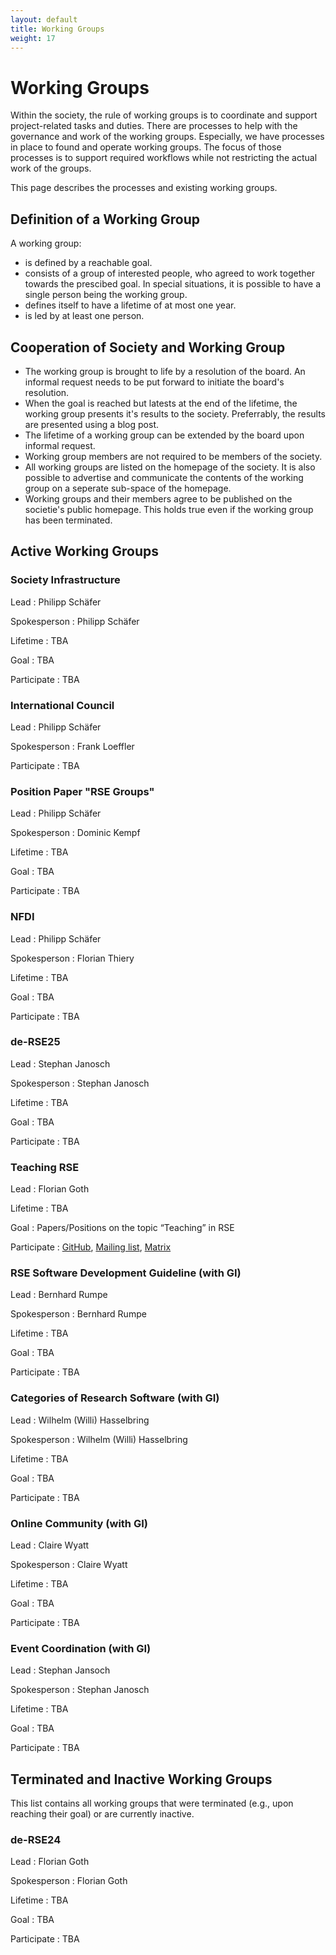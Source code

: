 ```yaml
---
layout: default
title: Working Groups
weight: 17
---        
```


# Working Groups

Within the society, the rule of working groups is to coordinate and support project-related tasks and duties.
There are processes to help with the governance and work of the working groups.
Especially, we have processes in place to found and operate working groups.
The focus of those processes is to support required workflows while not restricting the actual work of the groups.

This page describes the processes and existing working groups.

## Definition of a Working Group

A working group:
- is defined by a reachable goal.
- consists of a group of interested people, who agreed to work together towards the prescibed goal.
  In special situations, it is possible to have a single person being the working group.
- defines itself to have a lifetime of at most one year.
- is led by at least one person.

## Cooperation of Society and Working Group

- The working group is brought to life by a resolution of the board.
  An informal request needs to be put forward to initiate the board's resolution.
- When the goal is reached but latests at the end of the lifetime, the working group presents it's results to the society.
  Preferrably, the results are presented using a blog post.
- The lifetime of a working group can be extended by the board upon informal request.
- Working group members are not required to be members of the society.
- All working groups are listed on the homepage of the society.
  It is also possible to advertise and communicate the contents of the working group on a seperate sub-space of the homepage.
- Working groups and their members agree to be published on the societie's public homepage.
  This holds true even if the working group has been terminated.

## Active Working Groups

### Society Infrastructure

Lead
: Philipp Schäfer

Spokesperson
: Philipp Schäfer

Lifetime
: TBA

Goal
: TBA

Participate
: TBA

### International Council

Lead
: Philipp Schäfer

Spokesperson
: Frank Loeffler

Participate
: TBA

### Position Paper "RSE Groups"

Lead
: Philipp Schäfer

Spokesperson
: Dominic Kempf

Lifetime
: TBA

Goal
: TBA

Participate
: TBA

### NFDI

Lead
: Philipp Schäfer

Spokesperson
: Florian Thiery

Lifetime
: TBA

Goal
: TBA

Participate
: TBA

### de-RSE25

Lead
: Stephan Janosch

Spokesperson
: Stephan Janosch

Lifetime
: TBA

Goal
: TBA

Participate
: TBA

### Teaching RSE

Lead
: Florian Goth

Lifetime
: TBA

Goal
: Papers/Positions on the topic “Teaching” in RSE

Participate
: [GitHub](https://github.com/the-teachingRSE-project), [Mailing list](https://lists.uni-wuerzburg.de/mailman/listinfo/teachingrse), [Matrix](https://matrix.to/#/#de-rse.org-AK-trainingRSE:matrix.org)

### RSE Software Development Guideline (with GI)

Lead
: Bernhard Rumpe

Spokesperson
: Bernhard Rumpe

Lifetime
: TBA

Goal
: TBA

Participate
: TBA

### Categories of Research Software (with GI)

Lead
: Wilhelm (Willi) Hasselbring

Spokesperson
: Wilhelm (Willi) Hasselbring

Lifetime
: TBA

Goal
: TBA

Participate
: TBA

### Online Community (with GI)

Lead
: Claire Wyatt

Spokesperson
: Claire Wyatt

Lifetime
: TBA

Goal
: TBA

Participate
: TBA

### Event Coordination (with GI)

Lead
: Stephan Jansoch

Spokesperson
: Stephan Janosch

Lifetime
: TBA

Goal
: TBA

Participate
: TBA

## Terminated and Inactive Working Groups

This list contains all working groups that were terminated (e.g., upon reaching their goal) or are currently inactive.

### de-RSE24

Lead
: Florian Goth

Spokesperson
: Florian Goth

Lifetime
: TBA

Goal
: TBA

Participate
: TBA
